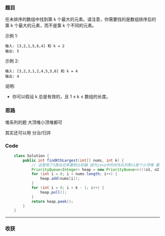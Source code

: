 ### 题目
在未排序的数组中找到第 k 个最大的元素。请注意，你需要找的是数组排序后的第 k 个最大的元素，而不是第 k 个不同的元素。

示例 1:
```
输入: [3,2,1,5,6,4] 和 k = 2
输出: 5
```
示例 2:
```
输入: [3,2,3,1,2,4,5,5,6] 和 k = 4
输出: 4
```
说明:

- 你可以假设 k 总是有效的，且 1 ≤ k ≤ 数组的长度。

### 思路
堆系列的题 大顶堆小顶堆都可 

其实还可以用 分治/归并
### Code
```java
    class Solution {
        public int findKthLargest(int[] nums, int k) {
            // 这里用了λ表达式来重构比较器 因为java中的优先队列默认是个小顶堆 重构后为大顶堆
            PriorityQueue<Integer> heap = new PriorityQueue<>(((o1, o2) -> o2 - o1));
            for (int i = 0; i < nums.length; i++) {
                heap.add(nums[i]);
            }
            for (int i = 0; i < k - 1; i++) {
                heap.poll();
            }
            return heap.peek();
        }
    }
```
*** 
### 收获
